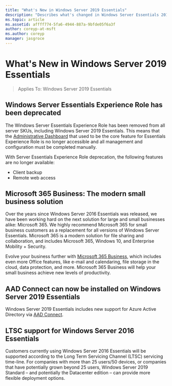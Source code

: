 ```yaml
---
title: "What's New in Windows Server 2019 Essentials"
description: "Describes what's changed in Windows Server Essentials 2019"
ms.topic: article
ms.assetid: affff774-5fa6-4944-887a-9bfde05f6a3f
author: coreyp-at-msft
ms.author: coreyp
manager: jasgroce
---
```


# What's New in Windows Server 2019 Essentials

> Applies To: Windows Server 2019 Essentials

## Windows Server Essentials Experience Role has been deprecated

The Windows Server Essentials Experience Role has been removed from all server SKUs, including Windows Server 2019 Essentials. This means that the [Administrative Dashboard](../manage/overview-of-the-dashboard-in-windows-server-essentials.md) that used to be the core feature for Essentials Experience Role is no longer accessible and all management and configuration must be completed manually.

With Server Essentials Experience Role deprecation, the following features are no longer available:

-    Client backup
-    Remote web access

## Microsoft 365 Business: The modern small business solution

Over the years since Windows Server 2016 Essentials was released, we have been working hard on the next solution for large and small businesses alike: Microsoft 365. We highly recommend Microsoft 365 for small business customers as a replacement for all versions of Windows Server Essentials. Microsoft 365 is a modern solution for file sharing and collaboration, and includes Microsoft 365, Windows 10, and Enterprise Mobility + Security.

Evolve your business further with [Microsoft 365 Business](https://www.microsoft.com/microsoft-365/business), which includes even more Office features, like e-mail and calendaring, file storage in the cloud, data protection, and more. Microsoft 365 Business will help your small business achieve new levels of productivity.

## AAD Connect can now be installed on Windows Server 2019 Essentials

Windows Server 2019 Essentials includes new support for Azure Active Directory via [AAD Connect](/azure/active-directory/connect/active-directory-aadconnect-prerequisites).

## LTSC support for Windows Server 2016 Essentials

Customers currently using Windows Server 2016 Essentials will be supported according to the Long Term Servicing Channel (LTSC) servicing time-line.
For companies with more than 25 users/50 devices, or companies that have potentially grown beyond 25 users, Windows Server 2019 Standard – and potentially the Datacenter edition – can provide more flexible deployment options.